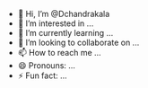 - 👋 Hi, I’m @Dchandrakala
- 👀 I’m interested in ...
- 🌱 I’m currently learning ...
- 💞️ I’m looking to collaborate on ...
- 📫 How to reach me ...
- 😄 Pronouns: ...
- ⚡ Fun fact: ...

<!---
Dchandrakala/Dchandrakala is a ✨ special ✨ repository because its `README.md` (this file) appears on your GitHub profile.
You can click the Preview link to take a look at your changes.
--->
